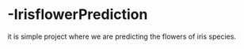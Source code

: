 # -IrisflowerPrediction
it is simple project where we are predicting the flowers of iris species.


